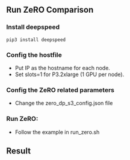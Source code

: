 ## Run ZeRO Comparison

### Install deepspeed

    pip3 install deepspeed

### Config the hostfile

- Put IP as the hostname for each node. 
- Set slots=1 for P3.2xlarge (1 GPU per node).

### Config the ZeRO related parameters

- Change the zero_dp_s3_config.json file


### Run ZeRO:

- Follow the example in run_zero.sh


## Result
